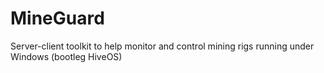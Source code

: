 # MineGuard
Server-client toolkit to help monitor and control mining rigs running under Windows (bootleg HiveOS)